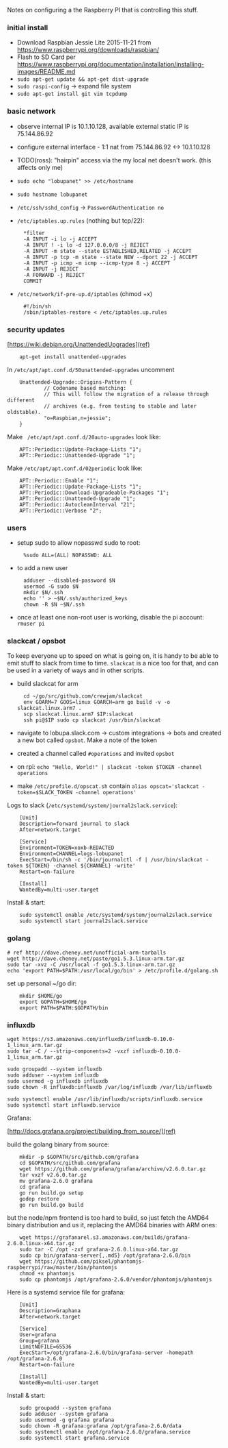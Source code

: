 Notes on configuring a the Raspberry PI that is controlling this stuff.

### initial install

- Download Raspbian Jessie Lite 2015-11-21 from https://www.raspberrypi.org/downloads/raspbian/
- Flash to SD Card per https://www.raspberrypi.org/documentation/installation/installing-images/README.md
- `sudo apt-get update && apt-get dist-upgrade`
- `sudo raspi-config` -> expand file system
- `sudo apt-get install git vim tcpdump`

### basic network

- observe internal IP is 10.1.10.128, available external static IP is 75.144.86.92
- configure external interface - 1:1 nat from 75.144.86.92 <-> 10.1.10.128
- TODO(ross): "hairpin" access via the my local net doesn't work. (this affects only me)
- `sudo echo "lobupanet" >> /etc/hostname`
- `sudo hostname lobupanet`
- `/etc/ssh/sshd_config` -> `PasswordAuthentication no`

- `/etc/iptables.up.rules` (nothing but tcp/22):
   
        *filter
        -A INPUT -i lo -j ACCEPT
        -A INPUT ! -i lo -d 127.0.0.0/8 -j REJECT
        -A INPUT -m state --state ESTABLISHED,RELATED -j ACCEPT
        -A INPUT -p tcp -m state --state NEW --dport 22 -j ACCEPT
        -A INPUT -p icmp -m icmp --icmp-type 8 -j ACCEPT
        -A INPUT -j REJECT
        -A FORWARD -j REJECT
        COMMIT

- `/etc/network/if-pre-up.d/iptables` (chmod +x)

        #!/bin/sh
        /sbin/iptables-restore < /etc/iptables.up.rules

### security updates

[https://wiki.debian.org/UnattendedUpgrades](ref)

        apt-get install unattended-upgrades

In ``/etc/apt/apt.conf.d/50unattended-upgrades`` uncomment 

        Unattended-Upgrade::Origins-Pattern {
                // Codename based matching:
                // This will follow the migration of a release through different
                // archives (e.g. from testing to stable and later oldstable).
                "o=Raspbian,n=jessie";
        }

Make ` /etc/apt/apt.conf.d/20auto-upgrades` look like:

        APT::Periodic::Update-Package-Lists "1";
        APT::Periodic::Unattended-Upgrade "1";

Make `/etc/apt/apt.conf.d/02periodic` look like:

        APT::Periodic::Enable "1";
        APT::Periodic::Update-Package-Lists "1";
        APT::Periodic::Download-Upgradeable-Packages "1";
        APT::Periodic::Unattended-Upgrade "1";
        APT::Periodic::AutocleanInterval "21";
        APT::Periodic::Verbose "2";

### users

- setup sudo to allow nopasswd sudo to root:

        %sudo ALL=(ALL) NOPASSWD: ALL

- to add a new user

        adduser --disabled-password $N
        usermod -G sudo $N
        mkdir $N/.ssh
        echo '' > ~$N/.ssh/authorized_keys
        chown -R $N ~$N/.ssh

- once at least one non-root user is working, disable the pi account:  `rmuser pi`

### slackcat / opsbot

To keep everyone up to speed on what is going on, it is handy to be able to emit stuff to slack
from time to time. `slackcat` is a nice too for that, and can be used in a variety of ways and in
other scripts.

- build slackcat for arm

        cd ~/go/src/github.com/crewjam/slackcat
        env GOARM=7 GOOS=linux GOARCH=arm go build -v -o slackcat.linux.arm7 .
        scp slackcat.linux.arm7 $IP:slackcat
        ssh pi@$IP sudo cp slackcat /usr/bin/slackcat

- navigate to lobupa.slack.com -> custom integrations -> bots and created a new bot called `opsbot`. Make a note of the token
- created a channel called `#operations` and invited `opsbot`
- on rpi: ``echo "Hello, World!" | slackcat -token $TOKEN -channel operations``
- make `/etc/profile.d/opscat.sh` contain `alias opscat='slackcat -token=$SLACK_TOKEN -channel operations'`

Logs to slack (`/etc/systemd/system/journal2slack.service`):

        [Unit]
        Description=forward journal to slack
        After=network.target

        [Service]
        Environment=TOKEN=xoxb-REDACTED
        Environment=CHANNEL=logs-lobupanet
        ExecStart=/bin/sh -c '/bin/journalctl -f | /usr/bin/slackcat -token ${TOKEN} -channel ${CHANNEL} -write'
        Restart=on-failure

        [Install]
        WantedBy=multi-user.target

Install & start:

        sudo systemctl enable /etc/systemd/system/journal2slack.service
        sudo systemctl start journal2slack.service


### golang

    # ref http://dave.cheney.net/unofficial-arm-tarballs
    wget http://dave.cheney.net/paste/go1.5.3.linux-arm.tar.gz
    sudo tar -xvz -C /usr/local -f go1.5.3.linux-arm.tar.gz
    echo 'export PATH=$PATH:/usr/local/go/bin' > /etc/profile.d/golang.sh

set up personal ~/go dir:

        mkdir $HOME/go
        export GOPATH=$HOME/go
        export PATH=$PATH:$GOPATH/bin

### influxdb

    wget https://s3.amazonaws.com/influxdb/influxdb-0.10.0-1_linux_arm.tar.gz
    sudo tar -C / --strip-components=2 -vxzf influxdb-0.10.0-1_linux_arm.tar.gz

    sudo groupadd --system influxdb
    sudo adduser --system influxdb
    sudo usermod -g influxdb influxdb
    sudo chown -R influxdb:influxdb /var/log/influxdb /var/lib/influxdb

    sudo systemctl enable /usr/lib/influxdb/scripts/influxdb.service
    sudo systemctl start influxdb.service

Grafana:

[http://docs.grafana.org/project/building_from_source/](ref)

build the golang binary from source:

        mkdir -p $GOPATH/src/github.com/grafana
        cd $GOPATH/src/github.com/grafana
        wget https://github.com/grafana/grafana/archive/v2.6.0.tar.gz
        tar vxzf v2.6.0.tar.gz
        mv grafana-2.6.0 grafana
        cd grafana
        go run build.go setup
        godep restore
        go run build.go build

but the node/npm frontend is too hard to build, so just fetch the AMD64 binary 
distribution and us it, replacing the AMD64 binaries with ARM ones:

        wget https://grafanarel.s3.amazonaws.com/builds/grafana-2.6.0.linux-x64.tar.gz
        sudo tar -C /opt -zxf grafana-2.6.0.linux-x64.tar.gz
        sudo cp bin/grafana-server{,.md5} /opt/grafana-2.6.0/bin
        wget https://github.com/piksel/phantomjs-raspberrypi/raw/master/bin/phantomjs
        chmod +x phantomjs
        sudo cp phantomjs /opt/grafana-2.6.0/vendor/phantomjs/phantomjs

Here is a systemd service file for grafana:

        [Unit]
        Description=Graphana
        After=network.target

        [Service]
        User=grafana
        Group=grafana
        LimitNOFILE=65536
        ExecStart=/opt/grafana-2.6.0/bin/grafana-server -homepath /opt/grafana-2.6.0
        Restart=on-failure

        [Install]
        WantedBy=multi-user.target

Install & start:

        sudo groupadd --system grafana
        sudo adduser --system grafana
        sudo usermod -g grafana grafana
        sudo chown -R grafana:grafana /opt/grafana-2.6.0/data
        sudo systemctl enable /opt/grafana-2.6.0/grafana.service
        sudo systemctl start grafana.service

